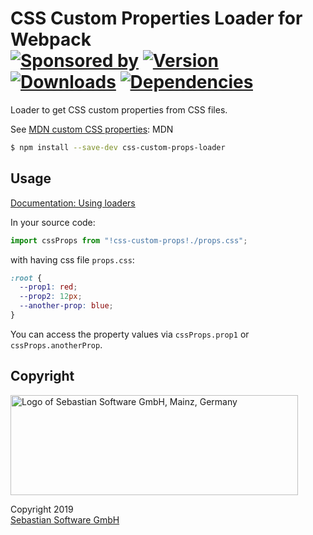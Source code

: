 # CSS Custom Properties Loader for Webpack<br/>[![Sponsored by][sponsor-img]][sponsor] [![Version][npm-version-img]][npm] [![Downloads][npm-downloads-img]][npm] [![Dependencies][deps-img]][deps]

[sponsor]: https://www.sebastian-software.de
[deps]: https://david-dm.org/sebastian-software/css-custom-vars-loader
[npm]: https://www.npmjs.com/package/css-custom-vars-loader
[sponsor-img]: https://badgen.net/badge/Sponsored%20by/Sebastian%20Software/692446
[deps-img]: https://badgen.net/david/dep/sebastian-software/css-custom-vars-loader
[npm-downloads-img]: https://badgen.net/npm/dm/css-custom-vars-loader
[npm-version-img]: https://badgen.net/npm/v/css-custom-vars-loader

Loader to get CSS custom properties from CSS files.

See [MDN custom CSS properties](https://developer.mozilla.org/en-US/docs/Web/CSS/--*): MDN

```bash
$ npm install --save-dev css-custom-props-loader
```

## Usage

[Documentation: Using loaders](https://webpack.js.org/concepts/loaders/#inline)

In your source code:

```js
import cssProps from "!css-custom-props!./props.css";
```

with having css file `props.css`:

```css
:root {
  --prop1: red;
  --prop2: 12px;
  --another-prop: blue;
}
```

You can access the property values via `cssProps.prop1` or `cssProps.anotherProp`.

## Copyright

<img src="https://cdn.rawgit.com/sebastian-software/sebastian-software-brand/0d4ec9d6/sebastiansoftware-en.svg" alt="Logo of Sebastian Software GmbH, Mainz, Germany" width="460" height="160"/>

Copyright 2019<br/>[Sebastian Software GmbH](http://www.sebastian-software.de)
